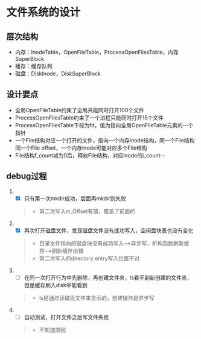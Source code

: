 # 文件系统的设计

## 层次结构  

- 内存：InodeTable，OpenFileTable，ProcessOpenFilesTable，内存SuperBlock  
- 缓存：缓存队列  
- 磁盘：DiskInode，DiskSuperBlock  

## 设计要点  

- 全局OpenFileTable约束了全局共能同时打开100个文件  
- ProcessOpenFilesTable约束了一个进程只能同时打开15个文件
- ProcessOpenFilesTable下标为fd，值为指向全局OpenFileTable元素的一个指针
- 一个File结构对应一个打开的文件，指向一个内存inode结构，同一个File结构同一个File offset，一个内存inode可能对应多个File结构
- File结构f_count减为0后，释放File结构，对应inode的i_count--

## debug过程  

1. - [x] 只有第一次mkdir成功，后面再mkdir则失败  

    > - 第二次写入m_Offset有错，覆盖了前面的
2. - [x] 再次打开磁盘文件，发现磁盘文件没有成功写入，空闲盘块表也没有变化  

    > - 目录文件指向的磁盘块没有成功写入-->异步写，析构函数刷新缓存-->刷新缓存出错
    > - 第二次写入的directory entry写入位置不对

3. - [ ] 在同一次打开行为中先删除，再创建文件夹，ls看不到新创建的文件夹，但是缓存刷入disk中能看到

   > - ls是通过读磁盘文件来显示的，创建操作是异步写  
  
4. - [ ] 自动测试，打开文件之后写文件失败  
    
   > - 不知道原因
